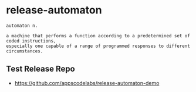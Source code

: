 # release-automaton

```
automaton n.

a machine that performs a function according to a predetermined set of coded instructions,
especially one capable of a range of programmed responses to different circumstances.
```

## Test Release Repo

- https://github.com/appscodelabs/release-automaton-demo
